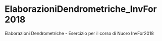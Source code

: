 # ElaborazioniDendrometriche_InvFor2018
Elaborazioni Dendrometriche - Esercizio per il corso di Nuoro InvFor2018

